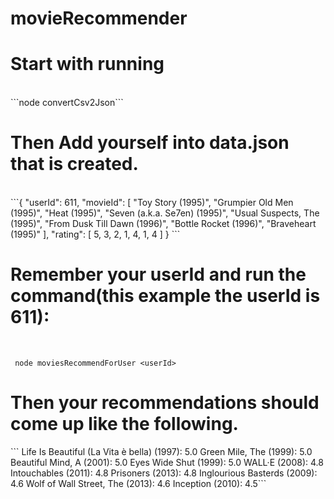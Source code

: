 # movieRecommender
<h1>Start with running</h1> <br>
```node convertCsv2Json``` <br>
<h1>Then Add yourself into data.json that is created. </h1><br>
```{
    "userId": 611,
    "movieId": [
      "Toy Story (1995)",
      "Grumpier Old Men (1995)",
      "Heat (1995)",
      "Seven (a.k.a. Se7en) (1995)",
      "Usual Suspects, The (1995)",
      "From Dusk Till Dawn (1996)",
      "Bottle Rocket (1996)",
      "Braveheart (1995)"
      ],
     "rating": [
       5,
       3,
       2,
       1,
       4,
       1,
       4
     ]
   }
   ``` 
   
  <h1>Remember your userId and run the command(this example the userId is 611): </h1> <br>
  
   ``` node moviesRecommendForUser <userId>``` <br>
   
   <h1>Then your recommendations should come up like the following.</h1>
   ```
    Life Is Beautiful (La Vita è bella) (1997): 5.0
    Green Mile, The (1999): 5.0
    Beautiful Mind, A (2001): 5.0
    Eyes Wide Shut (1999): 5.0
    WALL·E (2008): 4.8
    Intouchables (2011): 4.8
    Prisoners (2013): 4.8
    Inglourious Basterds (2009): 4.6
    Wolf of Wall Street, The (2013): 4.6
    Inception (2010): 4.5```
